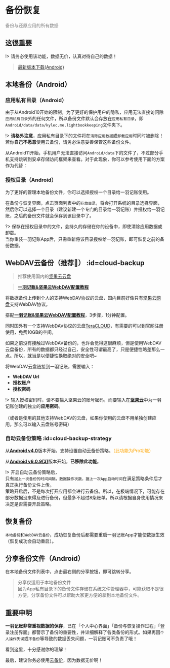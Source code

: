 # 备份恢复

<font color=gray>备份与还原应用的所有数据</font>

## 这很重要

!> 请务必使用该功能，数据无价，认真对待自己的数据！

> [最新版本下载(Android)](https://www.coolapk.com/apk/247977)

## 本地备份（Android）

### 应用私有目录（Android）

由于从Android10开始的限制，为了更好的保护用户的隐私，应用无法直接访问除`应用私有目录`外的任何文件，所以备份文件默认会存放在`应用私有目录`，即`Android/data/data/kylec.me.lightbookkeeping`文件夹下。

!> **请格外注意**，应用私有目录下的文件将在`清除应用数据`或`卸载应用`时同时被删除！若你**自己不愿意**使用云备份，请务必注意妥善保管这些备份文件。

从Android11开始，手机用户无法直接访问`Android/data`下的文件了，不过部分手机支持跳转到安卓存储访问框架来查看。对于此现象，你可以参考使用下面的方案作为代替：

### 授权目录（Android）

为了更好的管理本地备份文件，你可以选择授权一个目录给一羽记账使用。

在备份与恢复界面，点击页面列表中的`存放目录`，将会打开系统的目录选择界面，然后你可以选择一个目录（建议新建一个专门的目录给一羽记账）并授权给一羽记账，之后的备份文件就会保存到该目录中了。

?> 保存在授权目录中的文件，会持久的存储在你的设备中，即使清除应用数据或卸载。<br>当你重装一羽记账App后，只需重新将该目录授权给一羽记账，即可恢复之前的备份数据。

## WebDAV云备份（推荐🍓） :id=cloud-backup

> 推荐使用国内的[坚果云云盘](https://www.jianguoyun.com/)

> [**一羽记账&坚果云WebDAV配置教程**](/doc/data-manage/jianguoyun.md)

将数据备份上传到个人的支持WebDAV协议的云盘，国内目前好像只有[坚果云网盘](https://www.jianguoyun.com/)支持WebDAV协议。

搭配[**一羽记账&坚果云WebDAV配置教程**](/doc/data-manage/jianguoyun.md)，3步骤，1分钟配置。

同时国外有一个支持WebDAV协议的云盘[TeraCLOUD](https://teracloud.jp/en/)，有需要的可以到官网注册使用，免费10GB的空间。

如果之前没有接触过WebDAV备份的，也许会觉得这很麻烦，但是使用WebDAV云盘备份，所有的数据都只经过自己，安全性可谓最高了，只是便捷性略差那么一点。所以，就当是以便捷性换取绝对的安全吧~

将WebDAV云盘链接到一羽记账，需要输入：

- **WebDAV Url**
- **授权账户**
- **授权密码**

!> 输入授权密码时，请不要输入坚果云的账号密码，而要输入在[**坚果云**](http://help.jianguoyun.com/?p=2064)中为一羽记账创建的独立的**应用密码**。 <br><br>（或者是使用的其他支持WebDAV的云盘，如果你使用的云盘不用单独创建应用，那么可以输入云盘账号密码）

### 自动云备份策略  :id=cloud-backup-strategy

从[**Android v4.0**](https://www.coolapk.com/apk/kylec.me.lightbookkeeping)版本开始，支持设置自动云备份策略。<font color=orange>（此功能为Pro功能）</font>

从[**Android v6.0.9(3)**](https://www.coolapk.com/apk/kylec.me.lightbookkeeping)版本开始，**已移除此功能**。

!> 开启自动云备份策略后，<br>只有`据上一次备份的时间间隔，数据操作次数，据上一次App启动时间`在满足策略条件后才真正执行备份文件上传。<br>策略开启后，不是每次打开应用都会进行云备份。所以，在极端情况下，可能存在部分数据没来得及进行备份，但最多不超过8条账单。所以请根据自身使用情况来决定是否需要开启策略。

## 恢复备份

`本地备份`和`WebDAV云备份`，成功恢复备份后都需要重启一羽记账App才能使数据生效（恢复成功会自动重启）。

## 分享备份文件（Android）

在本地备份文件列表中，点击最右侧的分享按钮，即可跳转分享。

> 分享仅适用于本地备份文件<br>
> 因为App私有目录下的备份文件存储在系统文件管理器中，可能获取不是很方便，分享备份文件可以帮助大家更方便的拿到本地备份文件。

## 重要申明

**一羽记账非常重视数据的保存**，已在「个人中心界面」「备份与恢复操作过程」「登录注册界面」都警示了备份的重要性，并详细解释了各类备份的形式。如果再因`个人操作失误`或`不备份`等导致的数据丢失问题，一羽记账可不负责了哦！

看到这里，十分感谢你的理解！

最后，建议你务必使用[云备份](#cloud-backup)，因为数据无价啊！